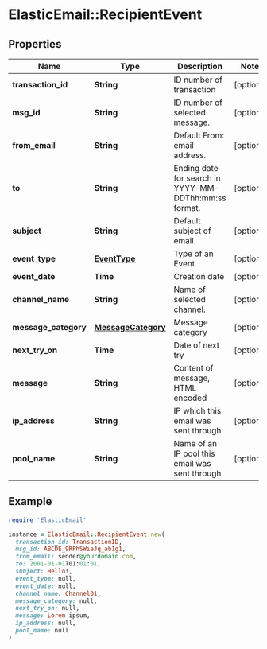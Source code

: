 # ElasticEmail::RecipientEvent

## Properties

| Name | Type | Description | Notes |
| ---- | ---- | ----------- | ----- |
| **transaction_id** | **String** | ID number of transaction | [optional] |
| **msg_id** | **String** | ID number of selected message. | [optional] |
| **from_email** | **String** | Default From: email address. | [optional] |
| **to** | **String** | Ending date for search in YYYY-MM-DDThh:mm:ss format. | [optional] |
| **subject** | **String** | Default subject of email. | [optional] |
| **event_type** | [**EventType**](EventType.md) | Type of an Event | [optional] |
| **event_date** | **Time** | Creation date | [optional] |
| **channel_name** | **String** | Name of selected channel. | [optional] |
| **message_category** | [**MessageCategory**](MessageCategory.md) | Message category | [optional] |
| **next_try_on** | **Time** | Date of next try | [optional] |
| **message** | **String** | Content of message, HTML encoded | [optional] |
| **ip_address** | **String** | IP which this email was sent through | [optional] |
| **pool_name** | **String** | Name of an IP pool this email was sent through | [optional] |

## Example

```ruby
require 'ElasticEmail'

instance = ElasticEmail::RecipientEvent.new(
  transaction_id: TransactionID,
  msg_id: ABCDE_9RPhSWiaJq_ab1g1,
  from_email: sender@yourdomain.com,
  to: 2001-01-01T01:01:01,
  subject: Hello!,
  event_type: null,
  event_date: null,
  channel_name: Channel01,
  message_category: null,
  next_try_on: null,
  message: Lorem ipsum,
  ip_address: null,
  pool_name: null
)
```

